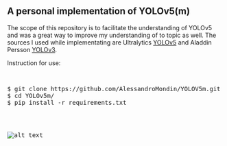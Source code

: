 ## A personal implementation of YOLOv5(m)

The scope of this repository is to facilitate the understanding of YOLOv5 and was a great way to improve my understanding of to topic as well. The sources I used while implementating are Ultralytics <a href="https://github.com/ultralytics/yolov5" target="_blank">YOLOv5</a> and Aladdin Persson <a href="https://github.com/aladdinpersson/Machine-Learning-Collection/tree/master/ML/Pytorch/object_detection/YOLOv3" target="_blank">YOLOv3</a>.

Instruction for use:
<pre>
<span class="pl-c1" </span>
<pre>$ git clone https://github.com/AlessandroMondin/YOLOV5m.git $
$ <span class="pl-c1">cd</span> YOLOv5m/
$ pip install -r requirements.txt</pre>

![alt text](https://github.com/AlessandroMondin/computer_vision/blob/main/yolov5/doc_files/yolo_v5_architecture.png)
